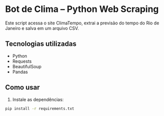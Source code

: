 # Bot de Clima – Python Web Scraping

Este script acessa o site ClimaTempo, extrai a previsão do tempo do Rio de Janeiro e salva em um arquivo CSV.

## Tecnologias utilizadas
- Python
- Requests
- BeautifulSoup
- Pandas

## Como usar
1. Instale as dependências:
```bash
pip install -r requirements.txt
